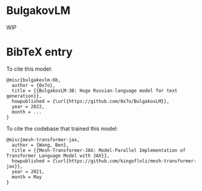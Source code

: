 # BulgakovLM
WIP

# BibTeX entry
To cite this model:

```
@misc{bulgakovlm-6b,
  author = {0x7o},
  title = {{BulgakovLM-3B: Huge Russian-language model for text generation}},
  howpublished = {\url{https://github.com/0x7o/BulgakovLM}},
  year = 2022,
  month = ...
}
```

To cite the codebase that trained this model:

```
@misc{mesh-transformer-jax,
  author = {Wang, Ben},
  title = {{Mesh-Transformer-JAX: Model-Parallel Implementation of Transformer Language Model with JAX}},
  howpublished = {\url{https://github.com/kingoflolz/mesh-transformer-jax}},
  year = 2021,
  month = May
}
```
